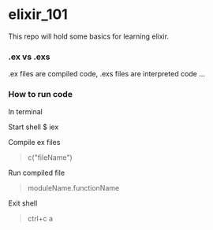 # elixir_101

This repo will hold some basics for learning elixir.

### .ex vs .exs
.ex files are compiled code,
.exs files are interpreted code ...

### How to run code

In terminal

Start shell
  $ iex

Compile ex files
  > c("fileName")

Run compiled file
  >moduleName.functionName

Exit shell
  >ctrl+c
  >a